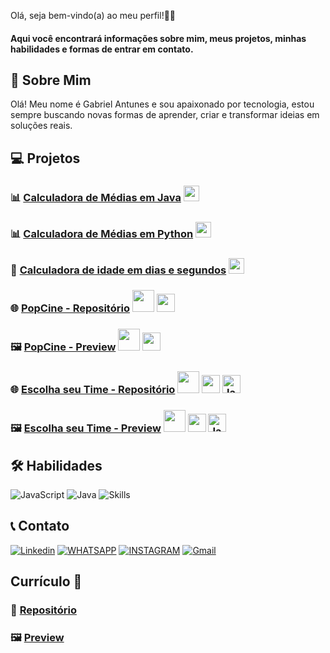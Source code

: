 Olá, seja bem-vindo(a) ao meu perfil!👨‍💻
#### Aqui você encontrará informações sobre mim, meus projetos, minhas habilidades e formas de entrar em contato.

## 👋 Sobre Mim
Olá! Meu nome é Gabriel Antunes e sou apaixonado por tecnologia, estou sempre buscando novas formas de aprender, criar e transformar ideias em soluções reais.

## 💻 Projetos  
### 📊 [Calculadora de Médias em Java](https://github.com/antunesdvz/calculadora-de-medias) <img src="https://upload.wikimedia.org/wikipedia/en/3/30/Java_programming_language_logo.svg" width="25" />
### 📊 [Calculadora de Médias em Python](https://github.com/antunesdvz/calculadora-de-medias-py) <img src="https://upload.wikimedia.org/wikipedia/commons/c/c3/Python-logo-notext.svg" width="25" />
### 📅 [Calculadora de idade em dias e segundos](https://github.com/antunesdvz/idade-em-dias)  <img src="https://upload.wikimedia.org/wikipedia/commons/c/c3/Python-logo-notext.svg" width="25" />
### 🌐 [PopCine - Repositório](https://github.com/antunesdvz/popcine-site) <img src="https://upload.wikimedia.org/wikipedia/commons/6/61/HTML5_logo_and_wordmark.svg" width="35" />   <img src="https://upload.wikimedia.org/wikipedia/commons/6/62/CSS3_logo.svg" width="29" />
### 🖼️ [PopCine - Preview](https://antunesdvz.github.io/popcine-site/) <img src="https://upload.wikimedia.org/wikipedia/commons/6/61/HTML5_logo_and_wordmark.svg" width="35" />   <img src="https://upload.wikimedia.org/wikipedia/commons/6/62/CSS3_logo.svg" width="29" />

### 🌐 [Escolha seu Time - Repositório](https://github.com/antunesdvz/escolher-time) <img src="https://upload.wikimedia.org/wikipedia/commons/6/61/HTML5_logo_and_wordmark.svg" width="35" /> <img src="https://upload.wikimedia.org/wikipedia/commons/6/62/CSS3_logo.svg" width="29" /> <img src="https://upload.wikimedia.org/wikipedia/commons/9/99/Unofficial_JavaScript_logo_2.svg" alt="JavaScript Logo" width="29">

### 🖼️ [Escolha seu Time - Preview](https://antunesdvz.github.io/escolher-time/) <img src="https://upload.wikimedia.org/wikipedia/commons/6/61/HTML5_logo_and_wordmark.svg" width="35" /> <img src="https://upload.wikimedia.org/wikipedia/commons/6/62/CSS3_logo.svg" width="29" /> <img src="https://upload.wikimedia.org/wikipedia/commons/9/99/Unofficial_JavaScript_logo_2.svg" alt="JavaScript Logo" width="29">

## 🛠️ Habilidades
![JavaScript](https://skillicons.dev/icons?i=javascript)
![Java](https://skillicons.dev/icons?i=java)
![Skills](https://skillicons.dev/icons?i=python,html,css)



## 📞 Contato

[![Linkedin](https://img.shields.io/badge/LinkedIn-0077B5?style=for-the-badge&logo=linkedin&logoColor=white)](https://www.linkedin.com/in/gabriel-antunesdv/)
[![WHATSAPP](https://img.shields.io/badge/WhatsApp-25D366?style=for-the-badge&logo=whatsapp&logoColor=white)](https://web.whatsapp.com/+5546991192399)
[![INSTAGRAM](https://img.shields.io/badge/Instagram-E4405F?style=for-the-badge&logo=instagram&logoColor=white)](https://www.instagram.com/antunesdvz/)
[![Gmail](https://img.shields.io/badge/Gmail-fff?style=for-the-badge&logo=Gmail&logoColor=e71c18)](mailto:g.2008.antunes@gmail.com)


## Currículo 📄
### 📁 [Repositório](https://github.com/antunesdvz/curriculo-web-gabriel-antunes)
### 🖼️ [Preview](https://antunesdvz.github.io/curriculo-web-gabriel-antunes/)
